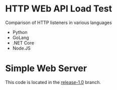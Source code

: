 # HTTP WEb API Load Test
Comparison of HTTP listeners in various languages
- Python
- GoLang
- .NET Core
- Node.JS

# Simple Web Server
This code is located in the [release-1.0](https://github.com/jixer/api-load-test/tree/release-1.0) branch.
